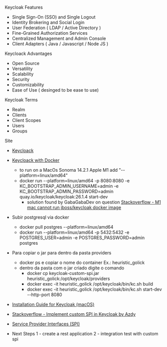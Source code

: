 Keycloak Features
- Single Sign-On (SSO) and Single Logout
- Identity Brokering and Social Login
- User Federation ( LDAP / Active Directory )
- Fine-Grained Authorization Services 
- Centralized Management and Admin Console
- Client Adapters ( Java / Javascript / Node JS )

Keycloack Advantages
- Open Source
- Versatility
- Scalability
- Security
- Customizability
- Ease of Use ( desinged to be ease to use)

Keycloak Terms
- Realm
- Clients
- Client Scopes
- Users
-  Groups


Site
- [Keycloack](https://www.keycloak.org/)
- [Keycloack with Docker](https://www.keycloak.org/getting-started/getting-started-docker)
    - to run on a MacOs Sonoma 14.2.1 Apple M1 add "--platform=linux/amd64"
    - docker run --platform=linux/amd64 -p 8080:8080 -e KC_BOOTSTRAP_ADMIN_USERNAME=admin -e KC_BOOTSTRAP_ADMIN_PASSWORD=admin quay.io/keycloak/keycloak:26.1.4 start-dev
        - solution found by GabaGabaDev on question [Stackoverflow - M1 mac cannot run jboss/keycloak docker image](https://stackoverflow.com/questions/67044893/m1-mac-cannot-run-jboss-keycloak-docker-image)

- Subir postgresql via docker
  - docker pull postgres --platform=linux/amd64 
  - docker run --platform=linux/amd64 -p 5432:5432 -e POSTGRES_USER=admin -e POSTGRES_PASSWORD=admin postgres

- Para copiar o jar para dentro da pasta providers
    - docker ps e copiar o nome do container Ex.: heuristic_golick
    - dentro da pasta com o jar criado digite o comando 
        - docker cp keycloak-custom-spi.jar heuristic_golick:/opt/keycloak/providers
        - docker exec -it heuristic_golick /opt/keycloak/bin/kc.sh build
        - docker exec -it heuristic_golick /opt/keycloak/bin/kc.sh start-dev --http-port 8080

- [Installation Guide for Keycloak (macOS)](https://blog.devops.dev/installation-guide-for-keycloak-macos-c17a111bfdff)
- [Stackoverflow - Implement custom SPI in Keycloak by Azdy](https://stackoverflow.com/questions/62672377/implement-custom-spi-in-keycloak)
- [Service Provider Interfaces (SPI)](https://www.keycloak.org/docs/latest/server_development/#_providers)

- Next Steps
1 - create a rest application
2 - integration test with custom spi
   
